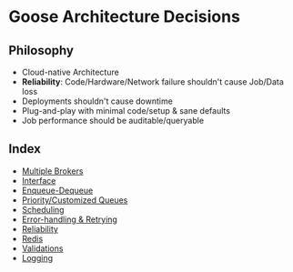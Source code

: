 Goose Architecture Decisions
==========

Philosophy
----------
- Cloud-native Architecture
- **Reliability**: Code/Hardware/Network failure shouldn't cause Job/Data loss
- Deployments shouldn't cause downtime
- Plug-and-play with minimal code/setup & sane defaults
- Job performance should be auditable/queryable

Index
----------

- [Multiple Brokers](https://github.com/nilenso/goose/tree/main/-architecture-decisions/pages/multiple-brokers.md)
- [Interface](https://github.com/nilenso/goose/tree/main/-architecture-decisions/pages/interface.md)
- [Enqueue-Dequeue](https://github.com/nilenso/goose/tree/main/-architecture-decisions/pages/enqueue-dequeue.md)
- [Priority/Customized Queues](https://github.com/nilenso/goose/tree/main/-architecture-decisions/pages/priority-queues.md)
- [Scheduling](https://github.com/nilenso/goose/tree/main/-architecture-decisions/pages/scheduling.md)
- [Error-handling & Retrying](https://github.com/nilenso/goose/tree/main/-architecture-decisions/pages/error-handling.md)
- [Reliability](https://github.com/nilenso/goose/tree/main/-architecture-decisions/pages/reliability.md)
- [Redis](https://github.com/nilenso/goose/tree/main/-architecture-decisions/pages/redis.md)
- [Validations](https://github.com/nilenso/goose/tree/main/-architecture-decisions/pages/validations.md)
- [Logging](https://github.com/nilenso/goose/tree/main/-architecture-decisions/pages/logging.md)
